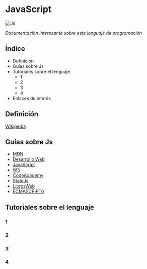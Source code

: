 # JavaScript

![Js](http://opensourceforu.com/wp-content/uploads/2016/10/JavaScript.jpg)

*Documentación interesante sobre este lenguaje de programación*

## Índice

* Definición
* Guías sobre Js
* Tutoriales sobre el lenguaje
  * 1
  * 2
  * 3
  * 4
* Enlaces de interés

## Definición

[Wikipedia](https://es.wikipedia.org/wiki/JavaScript)

## Guías sobre Js

* [MDN](https://developer.mozilla.org/es/docs/Web/JavaScript)
* [Desarrollo Web](https://desarrolloweb.com/manuales/manual-javascript.html)
* [JavaScript](https://www.javascript.com/)
* [W3](https://www.w3schools.com/js/)
* [CodeAcademy](https://www.codecademy.com/es/tracks/javascript-traduccion-al-espanol-america-latina-clone)
* [StateJs](http://stateofjs.com/)
* [LibrosWeb](http://librosweb.es/libro/javascript/)
* [ECMASCRIPT6](https://sergiodxa.github.io/es6/)


## Tutoriales sobre el lenguaje
### 1
### 2
### 3
### 4
